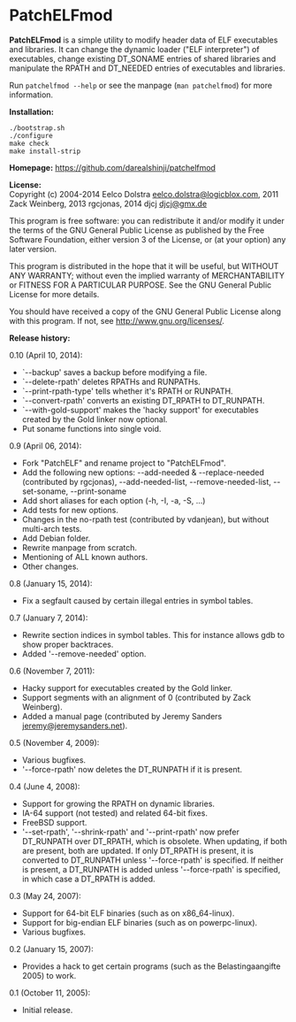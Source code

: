 PatchELFmod
===============
**PatchELFmod** is a simple utility to modify header data of ELF executables
and libraries. It can change the dynamic loader ("ELF interpreter")
of executables, change existing DT_SONAME entries of shared libraries
and manipulate the RPATH and DT_NEEDED entries of executables and libraries.

Run `patchelfmod --help` or see the manpage (`man patchelfmod`) for more information.


**Installation:**<br>
```
./bootstrap.sh
./configure
make check
make install-strip
```


**Homepage:** https://github.com/darealshinji/patchelfmod<br>


**License:**<br>
Copyright (c) 2004-2014 Eelco Dolstra <eelco.dolstra@logicblox.com>,
2011 Zack Weinberg, 2013 rgcjonas, 2014 djcj <djcj@gmx.de>

This program is free software: you can redistribute it and/or modify
it under the terms of the GNU General Public License as published by
the Free Software Foundation, either version 3 of the License, or (at
your option) any later version.

This program is distributed in the hope that it will be useful, but
WITHOUT ANY WARRANTY; without even the implied warranty of
MERCHANTABILITY or FITNESS FOR A PARTICULAR PURPOSE. See the GNU
General Public License for more details.

You should have received a copy of the GNU General Public License
along with this program. If not, see <http://www.gnu.org/licenses/>.


**Release history:**

0.10 (April 10, 2014):
* `--backup' saves a backup before modifying a file.
* `--delete-rpath' deletes RPATHs and RUNPATHs.
* `--print-rpath-type' tells whether it's RPATH or RUNPATH.
* `--convert-rpath' converts an existing DT_RPATH to DT_RUNPATH.
* `--with-gold-support' makes the 'hacky support' for executables
  created by the Gold linker now optional.
* Put soname functions into single void.

0.9 (April 06, 2014):
* Fork "PatchELF" and rename project to "PatchELFmod".
* Add the following new options:
  --add-needed & --replace-needed (contributed by rgcjonas),
  --add-needed-list, --remove-needed-list,
  --set-soname, --print-soname
* Add short aliases for each option (-h, -I, -a, -S, ...)
* Add tests for new options.
* Changes in the no-rpath test (contributed by vdanjean),
  but without multi-arch tests.
* Add Debian folder.
* Rewrite manpage from scratch.
* Mentioning of ALL known authors.
* Other changes.

0.8 (January 15, 2014):
* Fix a segfault caused by certain illegal entries in symbol tables.

0.7 (January 7, 2014):
* Rewrite section indices in symbol tables. This for instance allows
  gdb to show proper backtraces.
* Added '--remove-needed' option.

0.6 (November 7, 2011):
* Hacky support for executables created by the Gold linker.
* Support segments with an alignment of 0 (contributed by Zack
  Weinberg).
* Added a manual page (contributed by Jeremy Sanders
  <jeremy@jeremysanders.net>).

0.5 (November 4, 2009):
* Various bugfixes.
* '--force-rpath' now deletes the DT_RUNPATH if it is present.

0.4 (June 4, 2008):
* Support for growing the RPATH on dynamic libraries.
* IA-64 support (not tested) and related 64-bit fixes.
* FreeBSD support.
* '--set-rpath', '--shrink-rpath' and '--print-rpath' now prefer
  DT_RUNPATH over DT_RPATH, which is obsolete.  When updating, if both
  are present, both are updated.  If only DT_RPATH is present, it is
  converted to DT_RUNPATH unless '--force-rpath' is specified.  If
  neither is present, a DT_RUNPATH is added unless '--force-rpath' is
  specified, in which case a DT_RPATH is added.

0.3 (May 24, 2007):
* Support for 64-bit ELF binaries (such as on x86_64-linux).
* Support for big-endian ELF binaries (such as on powerpc-linux).
* Various bugfixes.

0.2 (January 15, 2007):
* Provides a hack to get certain programs (such as the
  Belastingaangifte 2005) to work.

0.1 (October 11, 2005):
* Initial release.

